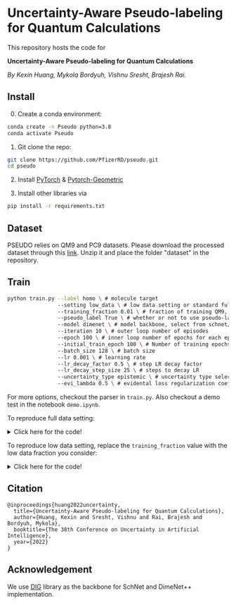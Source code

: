 # Uncertainty-Aware Pseudo-labeling for Quantum Calculations

This repository hosts the code for 

**Uncertainty-Aware Pseudo-labeling for Quantum Calculations**

*By Kexin Huang, Mykola Bordyuh, Vishnu Sresht, Brajesh Rai.*


## Install

0. Create a conda environment:

```bash
conda create -n Pseudo python=3.8
conda activate Pseudo
```

1. Git clone the repo:

```bash
git clone https://github.com/PfizerRD/pseudo.git 
cd pseudo
```

2. Install [PyTorch](https://pytorch.org/) & [Pytorch-Geometric](https://pytorch-geometric.readthedocs.io/en/latest/notes/installation.html)

3. Install other libraries via

```bash
pip install -r requirements.txt
```

## Dataset
PSEUDO relies on QM9 and PC9 datasets.
Please download the processed dataset through this [link](https://drive.google.com/file/d/1uF5nNgd3mtm-2uUwLdXfVUFI1hSCi1fw/view?usp=sharing). Unzip it and place the folder "dataset" in the repository.

## Train

```bash
python train.py --label homo \ # molecule target
                --setting low_data \ # low data setting or standard fully supervised setting
                --training_fraction 0.01 \ # fraction of training QM9, rest is used as unlabeled
                --pseudo_label True \ # whether or not to use pseudo-label or standard
                --model dimenet \ # model backbone, select from schnet/dimenet
                --iteration 10 \ # outer loop number of episodes
                --epoch 100 \ # inner loop number of epochs for each episode
                --initial_train_epoch 100 \ # Number of training epochs for the first episode on labeled data
                --batch_size 128 \ # batch size
                --lr 0.001 \ # learning rate
                --lr_decay_factor 0.5 \ # step LR decay factor
                --lr_decay_step_size 25 \ # steps to decay LR
                --uncertainty_type epistemic \ # uncertainty type select from epistemic and aleatoric
                --evi_lambda 0.5 \ # evidental loss regularization coefficient                
```

For more options, checkout the parser in `train.py`. Also checkout a demo test in the notebook `demo.ipynb`.

To reproduce full data setting:

<details>
  <summary>Click here for the code!</summary>

```bash
python train.py --label homo \
                --model dimenet \
                --pseudo_label True \
                --setting standard \
                --pseudo_ensemble True \
                --lr 0.001 \
                --lr_decay_factor 0.5 \
                --lr_decay_step_size 25 \
                --iteration 15 \
                --evi_lambda 0.5 \
                --epoch 75 \
                --batch_size 128 \
                --uncertainty_type epistemic

```
    
</details>

To reproduce low data setting, replace the `training_fraction` value with the low data fraction you consider:

<details>
  <summary>Click here for the code!</summary>
    
```bash
python train.py --label homo \
                --model dimenet \
                --pseudo_label True \
                --setting low_data \
                --training_fraction 0.1 \
                --initial_train_epoch 300 \
                --pseudo_ensemble True \
                --lr 0.001 \
                --lr_decay_factor 0.5 \
                --lr_decay_step_size 15 \
                --iteration 15 \
                --evi_lambda 0.5 \
                --epoch 50 \
                --batch_size 128 \
                --uncertainty_type epistemic

```
    
</details>


## Citation

```
@inproceedings{huang2022uncertainty,
  title={Uncertainty-Aware Pseudo-labeling for Quantum Calculations},
  author={Huang, Kexin and Sresht, Vishnu and Rai, Brajesh and Bordyuh, Mykola},
  booktitle={The 38th Conference on Uncertainty in Artificial Intelligence},
  year={2022}
}
```

## Acknowledgement

We use [DIG](https://github.com/divelab/DIG) library as the backbone for SchNet and DimeNet++ implementation. 
